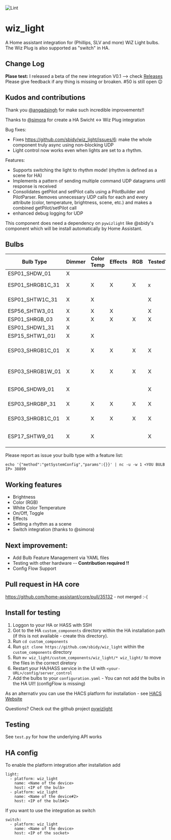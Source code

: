 ![Lint](https://github.com/sbidy/wiz_light/workflows/Lint/badge.svg) 
# wiz_light
A Home assistant integration for (Phillips, SLV and more) WiZ Light bulbs. The Wiz Plug is also supported as "switch" in HA.

## Change Log
**Plase test:** I released a beta of the new integration V0.1 --> check [Releases](https://github.com/sbidy/wiz_light/releases/tag/V0.1b)
Please give feedback if any thing is missing or broaken. #50 is still open :wink:

## Kudos and contributions
Thank you [@angadsingh](https://github.com/angadsingh) for make such incredible improvements!!

Thanks to [@simora](https://github.com/simora) for create a HA Swicht <-> Wiz Plug integration

Bug fixes:
 - Fixes https://github.com/sbidy/wiz_light/issues/6: make the whole component truly async using non-blocking UDP
 - Light control now works even when lights are set to a rhythm.

Features:
 - Supports switching the light to rhythm mode! (rhythm is defined as a scene for HA)
 - Implements a pattern of sending multiple command UDP datagrams until response is received
 - Consolidates getPilot and setPilot calls using a PilotBuilder and PilotParser. Removes unnecessary UDP calls for each and every attribute (color, temperature, brightness, scene, etc.) and makes a combined getPilot/setPilot call
 - enhanced debug logging for UDP

This component does need a dependency on `pywizlight` like @sbidy's component which will be install automatically by Home Assistant.

## Bulbs
| Bulb Type | Dimmer | Color Temp | Effects | RGB | Tested? | Example Product |
|-----------|--------|------------|---------|-----|-----|-----|
| ESP01_SHDW_01 | X  |   |   |   |  | |
| ESP01_SHRGB1C_31 | X | X  | X | X | x | Phillips 555623 recessed |
| ESP01_SHTW1C_31 | X | X |   |   | X | Phillips 555599 recessed |
| ESP56_SHTW3_01 | X |  X  | X  |   | X | |
| ESP01_SHRGB_03 | X | X | X | X | X | |
| ESP01_SHDW1_31 | X |  |  |  |  | |
| ESP15_SHTW1_01I | X | X |  |  | |
| ESP03_SHRGB1C_01 | X | X | X | X | X | Philips Color &. Tunable-White A19 |
| ESP03_SHRGB1W_01 | X | X | X | X | X | Philips Color &. Tunable-White A21 |
| ESP06_SHDW9_01 | X |  |  |  | X | Philips Soft White A19 |
| ESP03_SHRGBP_31 | X | X | X | X | X | Trio Leuchten WiZ LED |
| ESP03_SHRGB1C_01 | X | X | X | X | X | WiZ LED EAN 8718699787059 |
| ESP17_SHTW9_01 | X | X |  |  | X | WiZ Filament Bulb EAN 8718699786793 |


Please report as issue your builb type with a feature list:

`echo '{"method":"getSystemConfig","params":{}}' | nc -u -w 1 <YOU BULB IP> 38899`

## Working features 
 - Brightness
 - Color (RGB)
 - White Color Temperature
 - On/Off, Toggle
 - Effects
 - Setting a rhythm as a scene
 - Switch integration (thanks to @simora)

## Next improvement:
- Add Bulb Feature Management via YAML files
- Testing with other hardware -- **Contribution required !!**
- Config Flow Support

## Pull request in HA core
https://github.com/home-assistant/core/pull/35132 - not merged :-(

## Install for testing 

1. Loggon to your HA or HASS with SSH
2. Got to the HA `custom_components` directory within the HA installation path (if this is not available - create this directory).
3. Run `cd custom_components`
4. Run `git clone https://github.com/sbidy/wiz_light` within the `custom_components` directory
5. Run `mv wiz_light/custom_components/wiz_light/* wiz_light/` to move the files in the correct diretory
6. Restart your HA/HASS service in the UI with `<your-URL>/config/server_control`
7. Add the bulbs to your `configuration.yaml` - You can not add the bulbs in the HA UI!! (configFlow is missing)

As an alternativ you can use the HACS platform for installation - see [HACS Website](https://hacs.xyz)

Questions? Check out the github project [pywizlight](https://github.com/sbidy/pywizlight)

## Testing
See `test.py` for how the underlying API works

## HA config
To enable the platform integration after installation add 
```
light:
  - platform: wiz_light
    name: <Name of the device>
    host: <IP of the bulb>
  - platform: wiz_light
    name: <Name of the device#2>
    host: <IP of the bulb#2>
```
If you want to use the integration as switch
```
switch:
  - platform: wiz_light
    name: <Name of the device>
    host: <IP of the socket>
```
